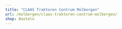 ```yaml
---
title: "CLAAS Traktoren Centrum Molbergen"
url: /molbergen/claas-traktoren-centrum-molbergen/
shop: Basteln
---
```

